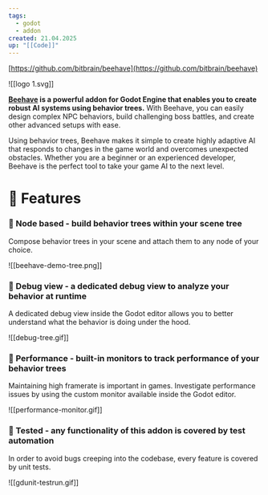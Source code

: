 ```yaml
---
tags:
  - godot
  - addon
created: 21.04.2025
up: "[[Code]]"
---
```

[https://github.com/bitbrain/beehave](https://github.com/bitbrain/beehave)

![[logo 1.svg]]

**[Beehave](https://bitbra.in/beehave) is a powerful addon for Godot Engine that enables you to create robust AI systems using behavior trees.** With Beehave, you can easily design complex NPC behaviors, build challenging boss battles, and create other advanced setups with ease.

Using behavior trees, Beehave makes it simple to create highly adaptive AI that responds to changes in the game world and overcomes unexpected obstacles. Whether you are a beginner or an experienced developer, Beehave is the perfect tool to take your game AI to the next level.

# 🐝 Features

### 🤖 Node based - build behavior trees within your scene tree

Compose behavior trees in your scene and attach them to any node of your choice.

![[beehave-demo-tree.png]]

### 🐛 Debug view - a dedicated debug view to analyze your behavior at runtime

A dedicated debug view inside the Godot editor allows you to better understand what the behavior is doing under the hood.

![[debug-tree.gif]]

### 🚗 Performance - built-in monitors to track performance of your behavior trees

Maintaining high framerate is important in games. Investigate performance issues by using the custom monitor available inside the Godot editor.

![[performance-monitor.gif]]

### 🧪 Tested - any functionality of this addon is covered by test automation

In order to avoid bugs creeping into the codebase, every feature is covered by unit tests.

![[gdunit-testrun.gif]]

